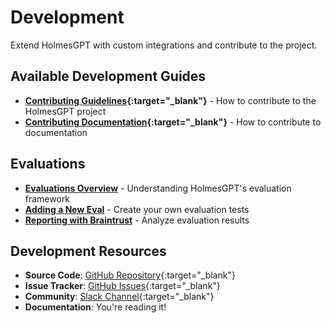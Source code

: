 # Development

Extend HolmesGPT with custom integrations and contribute to the project.

## Available Development Guides

- **[Contributing Guidelines](https://github.com/robusta-dev/holmesgpt/blob/master/CONTRIBUTING.md){:target="_blank"}** - How to contribute to the HolmesGPT project
- **[Contributing Documentation](https://github.com/robusta-dev/holmesgpt/blob/master/docs/README.md){:target="_blank"}** - How to contribute to documentation

## Evaluations

- **[Evaluations Overview](evaluations/index.md)** - Understanding HolmesGPT's evaluation framework
- **[Adding a New Eval](evaluations/adding-evals.md)** - Create your own evaluation tests
- **[Reporting with Braintrust](evaluations/reporting.md)** - Analyze evaluation results


## Development Resources

- **Source Code**: [GitHub Repository](https://github.com/robusta-dev/holmesgpt){:target="_blank"}
- **Issue Tracker**: [GitHub Issues](https://github.com/robusta-dev/holmesgpt/issues){:target="_blank"}
- **Community**: [Slack Channel](https://bit.ly/robusta-slack){:target="_blank"}
- **Documentation**: You're reading it!
